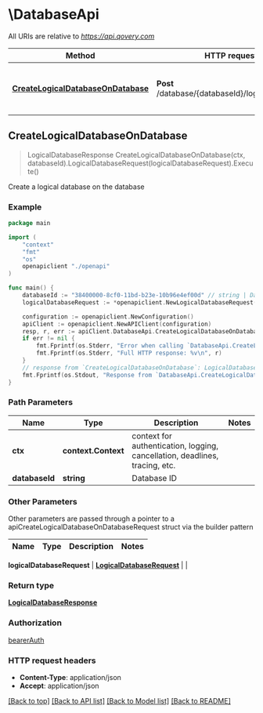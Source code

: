 # \DatabaseApi

All URIs are relative to *https://api.qovery.com*

Method | HTTP request | Description
------------- | ------------- | -------------
[**CreateLogicalDatabaseOnDatabase**](DatabaseApi.md#CreateLogicalDatabaseOnDatabase) | **Post** /database/{databaseId}/logicalDatabase | Create a logical database on the database



## CreateLogicalDatabaseOnDatabase

> LogicalDatabaseResponse CreateLogicalDatabaseOnDatabase(ctx, databaseId).LogicalDatabaseRequest(logicalDatabaseRequest).Execute()

Create a logical database on the database



### Example

```go
package main

import (
    "context"
    "fmt"
    "os"
    openapiclient "./openapi"
)

func main() {
    databaseId := "38400000-8cf0-11bd-b23e-10b96e4ef00d" // string | Database ID
    logicalDatabaseRequest := *openapiclient.NewLogicalDatabaseRequest("Name_example") // LogicalDatabaseRequest |  (optional)

    configuration := openapiclient.NewConfiguration()
    apiClient := openapiclient.NewAPIClient(configuration)
    resp, r, err := apiClient.DatabaseApi.CreateLogicalDatabaseOnDatabase(context.Background(), databaseId).LogicalDatabaseRequest(logicalDatabaseRequest).Execute()
    if err != nil {
        fmt.Fprintf(os.Stderr, "Error when calling `DatabaseApi.CreateLogicalDatabaseOnDatabase``: %v\n", err)
        fmt.Fprintf(os.Stderr, "Full HTTP response: %v\n", r)
    }
    // response from `CreateLogicalDatabaseOnDatabase`: LogicalDatabaseResponse
    fmt.Fprintf(os.Stdout, "Response from `DatabaseApi.CreateLogicalDatabaseOnDatabase`: %v\n", resp)
}
```

### Path Parameters


Name | Type | Description  | Notes
------------- | ------------- | ------------- | -------------
**ctx** | **context.Context** | context for authentication, logging, cancellation, deadlines, tracing, etc.
**databaseId** | **string** | Database ID | 

### Other Parameters

Other parameters are passed through a pointer to a apiCreateLogicalDatabaseOnDatabaseRequest struct via the builder pattern


Name | Type | Description  | Notes
------------- | ------------- | ------------- | -------------

 **logicalDatabaseRequest** | [**LogicalDatabaseRequest**](LogicalDatabaseRequest.md) |  | 

### Return type

[**LogicalDatabaseResponse**](LogicalDatabaseResponse.md)

### Authorization

[bearerAuth](../README.md#bearerAuth)

### HTTP request headers

- **Content-Type**: application/json
- **Accept**: application/json

[[Back to top]](#) [[Back to API list]](../README.md#documentation-for-api-endpoints)
[[Back to Model list]](../README.md#documentation-for-models)
[[Back to README]](../README.md)

